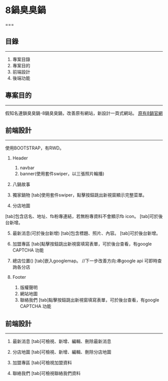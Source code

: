 # 8鍋臭臭鍋
===


## 目錄
---
1. 專案目錄
2. 專案目的
3. 前端設計
4. 後端功能



## 專案目的
---
假知名連鎖臭臭鍋-8鍋臭臭鍋，改善原有網站，新設計一頁式網站。
[原有8鍋官網](http://www.8pot.com.tw/)



## 前端設計
---
使用BOOTSTRAP，有RWD。

1. Header
    1. navbar
    2. banner(使用套件swiper，以三張照片輪播)

2. 八鍋故事

3. 獨家鍋物
[tab]使用套件swiper，點擊按鈕跳出新視窗顯示完整菜單。
4. 分店地圖

[tab]包含店名、地址、fb粉專連結，若無粉專資料不會顯示fb icon。
[tab]可於後台新增。

5. 最新消息(可於後台新增)
[tab]包含標題、照片、內容。
[tab]可於後台新增。

6. 加盟專區
[tab]點擊按鈕跳出新視窗填寫表單，可於後台查看，有google CAPTCHA 功能

7. 總店位置() 
[tab]嵌入googlemap。 //下一步改善方向:串google api 可即時查詢各分店

8. Footer
    1. 版權聲明
    2. 網站地圖
    3. 聯絡我們
[tab]點擊按鈕跳出新視窗填寫表單，可於後台查看，有google CAPTCHA 功能

## 前端設計
---
1. 最新消息
[tab]可檢視、新增、編輯、刪除最新消息

2. 分店地圖
[tab]可檢視、新增、編輯、刪除分店地圖

3. 加盟專區
[tab]可檢視加盟資料

4. 聯絡我們
[tab]可檢視聯絡我們資料

